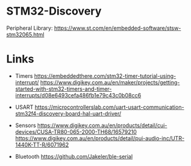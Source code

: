 # STM32-Discovery

Peripheral Library: https://www.st.com/en/embedded-software/stsw-stm32065.html

# Links

* Timers
https://embeddedthere.com/stm32-timer-tutorial-using-interrupt/
https://www.digikey.com.au/en/maker/projects/getting-started-with-stm32-timers-and-timer-interrupts/d08e6493cefa486fb1e79c43c0b08cc6

* USART
https://microcontrollerslab.com/uart-usart-communication-stm32f4-discovery-board-hal-uart-driver/

* Sensors
https://www.digikey.com.au/en/products/detail/cui-devices/CUSA-TR80-065-2000-TH68/16579210
https://www.digikey.com.au/en/products/detail/pui-audio-inc/UTR-1440K-TT-R/6071962

* Bluetooth
https://github.com/Jakeler/ble-serial
